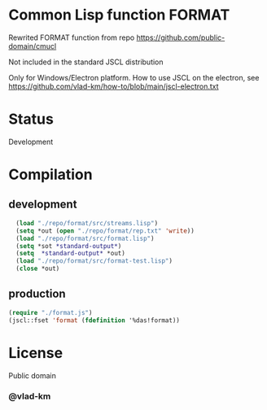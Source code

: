 #  Common Lisp function FORMAT


Rewrited FORMAT function from repo  https://github.com/public-domain/cmucl

Not included in the standard JSCL distribution

Only for Windows/Electron platform. How to use JSCL on the electron, see https://github.com/vlad-km/how-to/blob/main/jscl-electron.txt

# Status

Development

 
# Compilation

## development

```lisp
  (load "./repo/format/src/streams.lisp")
  (setq *out (open "./repo/format/rep.txt" 'write))
  (load "./repo/format/src/format.lisp")
  (setq *sot *standard-output*)
  (setq  *standard-output* *out)
  (load "./repo/format/src/format-test.lisp")
  (close *out)
```
## production

```lisp
(require "./format.js")
(jscl::fset 'format (fdefinition '%das!format))
```

# License

Public domain


### @vlad-km
   

